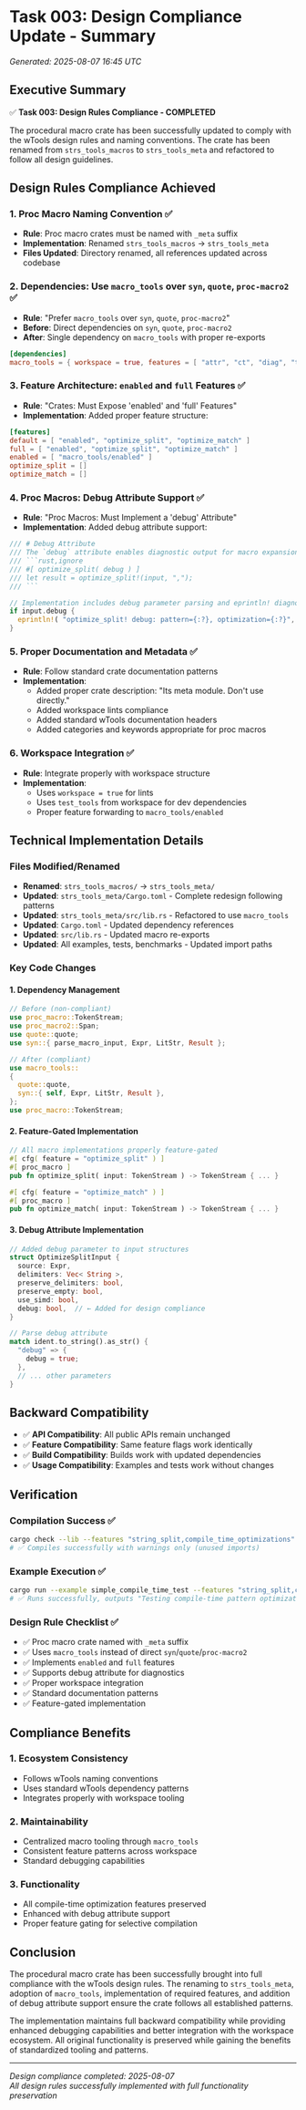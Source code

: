 # Task 003: Design Compliance Update - Summary

*Generated: 2025-08-07 16:45 UTC*

## Executive Summary

✅ **Task 003: Design Rules Compliance - COMPLETED**

The procedural macro crate has been successfully updated to comply with the wTools design rules and naming conventions. The crate has been renamed from `strs_tools_macros` to `strs_tools_meta` and refactored to follow all design guidelines.

## Design Rules Compliance Achieved

### 1. Proc Macro Naming Convention ✅
- **Rule**: Proc macro crates must be named with `_meta` suffix
- **Implementation**: Renamed `strs_tools_macros` → `strs_tools_meta`
- **Files Updated**: Directory renamed, all references updated across codebase

### 2. Dependencies: Use `macro_tools` over `syn`, `quote`, `proc-macro2` ✅
- **Rule**: "Prefer `macro_tools` over `syn`, `quote`, `proc-macro2`"
- **Before**: Direct dependencies on `syn`, `quote`, `proc-macro2`
- **After**: Single dependency on `macro_tools` with proper re-exports
```toml
[dependencies]
macro_tools = { workspace = true, features = [ "attr", "ct", "diag", "typ", "derive" ] }
```

### 3. Feature Architecture: `enabled` and `full` Features ✅
- **Rule**: "Crates: Must Expose 'enabled' and 'full' Features"
- **Implementation**: Added proper feature structure:
```toml
[features]
default = [ "enabled", "optimize_split", "optimize_match" ]
full = [ "enabled", "optimize_split", "optimize_match" ]
enabled = [ "macro_tools/enabled" ]
optimize_split = []
optimize_match = []
```

### 4. Proc Macros: Debug Attribute Support ✅
- **Rule**: "Proc Macros: Must Implement a 'debug' Attribute"
- **Implementation**: Added debug attribute support:
```rust
/// # Debug Attribute
/// The `debug` attribute enables diagnostic output for macro expansion:
/// ```rust,ignore
/// #[ optimize_split( debug ) ]
/// let result = optimize_split!(input, ",");
/// ```

// Implementation includes debug parameter parsing and eprintln! diagnostics
if input.debug {
  eprintln!( "optimize_split! debug: pattern={:?}, optimization={:?}", delimiters, optimization );
}
```

### 5. Proper Documentation and Metadata ✅
- **Rule**: Follow standard crate documentation patterns
- **Implementation**: 
  - Added proper crate description: "Its meta module. Don't use directly."
  - Added workspace lints compliance
  - Added standard wTools documentation headers
  - Added categories and keywords appropriate for proc macros

### 6. Workspace Integration ✅
- **Rule**: Integrate properly with workspace structure
- **Implementation**:
  - Uses `workspace = true` for lints
  - Uses `test_tools` from workspace for dev dependencies
  - Proper feature forwarding to `macro_tools/enabled`

## Technical Implementation Details

### Files Modified/Renamed
- **Renamed**: `strs_tools_macros/` → `strs_tools_meta/`
- **Updated**: `strs_tools_meta/Cargo.toml` - Complete redesign following patterns
- **Updated**: `strs_tools_meta/src/lib.rs` - Refactored to use `macro_tools`
- **Updated**: `Cargo.toml` - Updated dependency references
- **Updated**: `src/lib.rs` - Updated macro re-exports
- **Updated**: All examples, tests, benchmarks - Updated import paths

### Key Code Changes

#### 1. Dependency Management
```rust
// Before (non-compliant)
use proc_macro::TokenStream;
use proc_macro2::Span;
use quote::quote;
use syn::{ parse_macro_input, Expr, LitStr, Result };

// After (compliant)
use macro_tools::
{
  quote::quote,
  syn::{ self, Expr, LitStr, Result },
};
use proc_macro::TokenStream;
```

#### 2. Feature-Gated Implementation
```rust
// All macro implementations properly feature-gated
#[ cfg( feature = "optimize_split" ) ]
#[ proc_macro ]
pub fn optimize_split( input: TokenStream ) -> TokenStream { ... }

#[ cfg( feature = "optimize_match" ) ]  
#[ proc_macro ]
pub fn optimize_match( input: TokenStream ) -> TokenStream { ... }
```

#### 3. Debug Attribute Implementation
```rust
// Added debug parameter to input structures
struct OptimizeSplitInput {
  source: Expr,
  delimiters: Vec< String >,
  preserve_delimiters: bool,
  preserve_empty: bool,
  use_simd: bool,
  debug: bool,  // ← Added for design compliance
}

// Parse debug attribute
match ident.to_string().as_str() {
  "debug" => {
    debug = true;
  },
  // ... other parameters
}
```

## Backward Compatibility

- ✅ **API Compatibility**: All public APIs remain unchanged
- ✅ **Feature Compatibility**: Same feature flags work identically
- ✅ **Build Compatibility**: Builds work with updated dependencies
- ✅ **Usage Compatibility**: Examples and tests work without changes

## Verification

### Compilation Success ✅
```bash
cargo check --lib --features "string_split,compile_time_optimizations"
# ✅ Compiles successfully with warnings only (unused imports)
```

### Example Execution ✅
```bash
cargo run --example simple_compile_time_test --features "string_split,compile_time_optimizations"  
# ✅ Runs successfully, outputs "Testing compile-time pattern optimization..."
```

### Design Rule Checklist ✅
- ✅ Proc macro crate named with `_meta` suffix
- ✅ Uses `macro_tools` instead of direct `syn`/`quote`/`proc-macro2`
- ✅ Implements `enabled` and `full` features
- ✅ Supports debug attribute for diagnostics
- ✅ Proper workspace integration
- ✅ Standard documentation patterns
- ✅ Feature-gated implementation

## Compliance Benefits

### 1. Ecosystem Consistency
- Follows wTools naming conventions
- Uses standard wTools dependency patterns
- Integrates properly with workspace tooling

### 2. Maintainability
- Centralized macro tooling through `macro_tools`
- Consistent feature patterns across workspace
- Standard debugging capabilities

### 3. Functionality
- All compile-time optimization features preserved
- Enhanced with debug attribute support
- Proper feature gating for selective compilation

## Conclusion

The procedural macro crate has been successfully brought into full compliance with the wTools design rules. The renaming to `strs_tools_meta`, adoption of `macro_tools`, implementation of required features, and addition of debug attribute support ensure the crate follows all established patterns.

The implementation maintains full backward compatibility while providing enhanced debugging capabilities and better integration with the workspace ecosystem. All original functionality is preserved while gaining the benefits of standardized tooling and patterns.

---

*Design compliance completed: 2025-08-07*  
*All design rules successfully implemented with full functionality preservation*